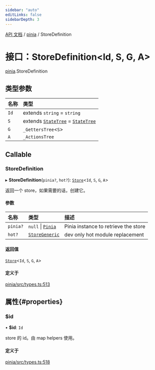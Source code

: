 ```yaml
---
sidebar: "auto"
editLinks: false
sidebarDepth: 3
---
```


[API 文档](../index.md) / [pinia](../modules/pinia.md) / StoreDefinition

# 接口：StoreDefinition<Id, S, G, A\>

[pinia](../modules/pinia.md).StoreDefinition

## 类型参数

| 名称 | 类型 |
| :------ | :------ |
| `Id` | extends `string` = `string` |
| `S` | extends [`StateTree`](../modules/pinia.md#statetree) = [`StateTree`](../modules/pinia.md#statetree) |
| `G` | `_GettersTree`<`S`\> |
| `A` | `_ActionsTree` |

## Callable

### StoreDefinition

▸ **StoreDefinition**(`pinia?`, `hot?`): [`Store`](../modules/pinia.md#store)<`Id`, `S`, `G`, `A`\>

返回一个 store，如果需要的话，创建它。

#### 参数

| 名称 | 类型 | 描述 |
| :------ | :------ | :------ |
| `pinia?` | ``null`` \| [`Pinia`](pinia.Pinia.md) | Pinia instance to retrieve the store |
| `hot?` | [`StoreGeneric`](../modules/pinia.md#storegeneric) | dev only hot module replacement |

#### 返回值

[`Store`](../modules/pinia.md#store)<`Id`, `S`, `G`, `A`\>

#### 定义于

[pinia/src/types.ts:513](https://github.com/posva/pinia/blob/46c50b2/packages/pinia/src/types.ts#L513)

## 属性{#properties}

### $id

• **$id**: `Id`

 store 的 id。由 map helpers 使用。

#### 定义于

[pinia/src/types.ts:518](https://github.com/posva/pinia/blob/46c50b2/packages/pinia/src/types.ts#L518)
